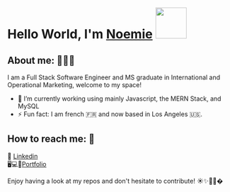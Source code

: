 # Hello World, I'm <a href="https://noemiegrau.github.io/react-portfolio/" target="_blank">Noemie</a>  <img src="https://camo.githubusercontent.com/b0fa06ee100360ae8811a115c133de7848891e3b/68747470733a2f2f6769746875622e6769746875626173736574732e636f6d2f696d616765732f6d6f6e612d776869737065722e676966" width="70" height="70" />


## About me:     👩🏽‍💻
I am a Full Stack Software Engineer and MS graduate in International and Operational Marketing, welcome to my space! <!-- I love to learn-->

<!-- Introduction paragraph -->


- 🔭 I’m currently working using mainly Javascript, the MERN Stack, and MySQL 
- ⚡ Fun fact: I am french 🇫🇷  and now based in Los Angeles 🇺🇸.

## How to reach me:    💬

🤝 [Linkedin](https://www.linkedin.com/in/noemiegrau/) </br>
🖥💻📍[Portfolio](https://noemiegrau.github.io/react-portfolio/)


Enjoy having a look at my repos and don't hesitate to contribute! 
☀️✨🌼🌸�
 

